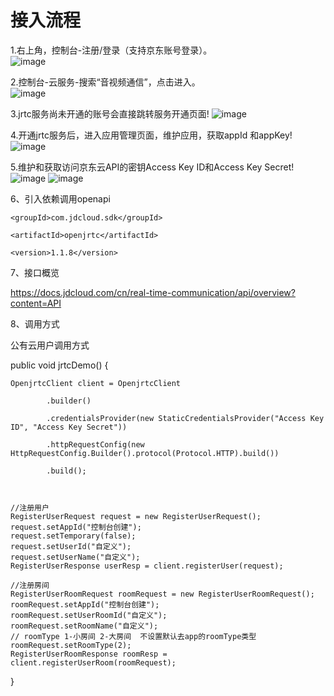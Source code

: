 # 接入流程

1.右上角，控制台-注册/登录（支持京东账号登录）。  
![image](https://github.com/jdcloudcom/cn/blob/cn-Real-Time-Communication/image/Real-Time-Communicat/%E5%BC%80%E9%80%9A%E6%9C%8D%E5%8A%A1-1.png)

2.控制台-云服务-搜索“音视频通信”，点击进入。    
![image](https://github.com/jdcloudcom/cn/blob/cn-Real-Time-Communication/image/Real-Time-Communicat/%E5%BC%80%E9%80%9A%E6%9C%8D%E5%8A%A1-2.png)

3.jrtc服务尚未开通的账号会直接跳转服务开通页面!
![image](https://github.com/jdcloudcom/cn/blob/cn-Real-Time-Communication/image/Real-Time-Communicat/%E5%BC%80%E9%80%9A%E6%9C%8D%E5%8A%A1-3.png)
 
4.开通jrtc服务后，进入应用管理页面，维护应用，获取appId 和appKey!
![image](https://github.com/jdcloudcom/cn/blob/cn-Real-Time-Communication/image/Real-Time-Communicat/%E5%BA%94%E7%94%A8%E7%AE%A1%E7%90%86-1.png)

5.维护和获取访问京东云API的密钥Access Key ID和Access Key Secret!
![image](https://github.com/jdcloudcom/cn/blob/cn-Real-Time-Communication/image/Real-Time-Communicat/%E7%A7%98%E9%92%A5%20APP%20Key.png)
![image](https://github.com/jdcloudcom/cn/blob/cn-Real-Time-Communication/image/Real-Time-Communicat/Key.png)


6、引入依赖调用openapi


<!-- https://mvnrepository.com/artifact/com.jdcloud.sdk/openjrtc -->

<dependency> 

    <groupId>com.jdcloud.sdk</groupId> 
 
    <artifactId>openjrtc</artifactId> 
 
    <version>1.1.8</version> 
 
</dependency> 



7、接口概览

https://docs.jdcloud.com/cn/real-time-communication/api/overview?content=API

8、调用方式

公有云用户调用方式 
 
 public void jrtcDemo() {
    
    OpenjrtcClient client = OpenjrtcClient
            
            .builder()
            
            .credentialsProvider(new StaticCredentialsProvider("Access Key ID", "Access Key Secret"))
            
            .httpRequestConfig(new HttpRequestConfig.Builder().protocol(Protocol.HTTP).build())
            
            .build();
 
 
 
    //注册用户
    RegisterUserRequest request = new RegisterUserRequest();
    request.setAppId("控制台创建");
    request.setTemporary(false);
    request.setUserId("自定义");
    request.setUserName("自定义");
    RegisterUserResponse userResp = client.registerUser(request);
 
    //注册房间
    RegisterUserRoomRequest roomRequest = new RegisterUserRoomRequest();
    roomRequest.setAppId("控制台创建");
    roomRequest.setUserRoomId("自定义");
    roomRequest.setRoomName("自定义");
    // roomType 1-小房间 2-大房间  不设置默认去app的roomType类型
    roomRequest.setRoomType(2);
    RegisterUserRoomResponse roomResp = client.registerUserRoom(roomRequest);
 }

